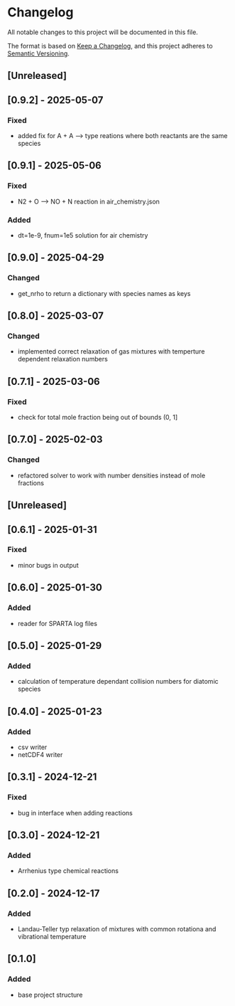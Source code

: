 # Changelog

All notable changes to this project will be documented in this file.

The format is based on [Keep a Changelog](https://keepachangelog.com/en/1.1.0/),
and this project adheres to [Semantic Versioning](https://semver.org/spec/v2.0.0.html).

## [Unreleased]

## [0.9.2] - 2025-05-07

### Fixed

- added fix for A + A --> type reations where both reactants are the same species

## [0.9.1] - 2025-05-06

### Fixed

- N2 + O --> NO + N reaction in air_chemistry.json

### Added

- dt=1e-9, fnum=1e5 solution for air chemistry

## [0.9.0] - 2025-04-29

### Changed

- get_nrho to return a dictionary with species names as keys

## [0.8.0] - 2025-03-07

### Changed

- implemented correct relaxation of gas mixtures with temperture dependent relaxation numbers

## [0.7.1] - 2025-03-06

### Fixed

- check for total mole fraction being out of bounds (0, 1]

## [0.7.0] - 2025-02-03

### Changed

- refactored solver to work with number densities instead of mole fractions

## [Unreleased]

## [0.6.1] - 2025-01-31

### Fixed

- minor bugs in output

## [0.6.0] - 2025-01-30

### Added

- reader for SPARTA log files

## [0.5.0] - 2025-01-29

### Added

- calculation of temperature dependant collision numbers for diatomic species

## [0.4.0] - 2025-01-23

### Added

- csv writer
- netCDF4 writer

## [0.3.1] - 2024-12-21

### Fixed

- bug in interface when adding reactions

## [0.3.0] - 2024-12-21

### Added

- Arrhenius type chemical reactions

## [0.2.0] - 2024-12-17

### Added

- Landau-Teller typ relaxation of mixtures with common rotationa and vibrational temperature

## [0.1.0]

### Added

- base project structure
